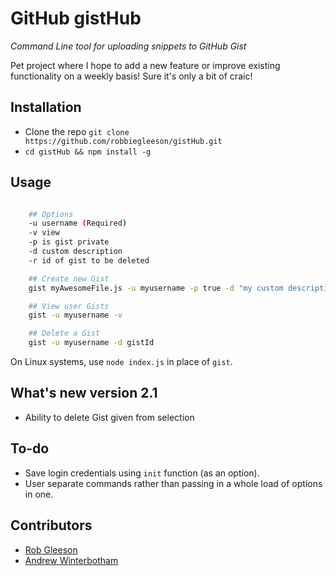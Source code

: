 # GitHub gistHub

*Command Line tool for uploading snippets to GitHub Gist*

Pet project where I hope to add a new feature or improve existing functionality on a weekly basis! Sure it's only a bit of craic!

## Installation
- Clone the repo `git clone https://github.com/robbiegleeson/gistHub.git`
- `cd gistHub && npm install -g`

## Usage



```bash

    ## Options
    -u username (Required)
    -v view
    -p is gist private
    -d custom description
    -r id of gist to be deleted

    ## Create new Gist
    gist myAwesomeFile.js -u myusername -p true -d "my custom description"

    ## View user Gists
    gist -u myusername -v

    ## Delete a Gist
    gist -u myusername -d gistId
```

On Linux systems, use `node index.js` in place of `gist`.


## What's new version 2.1
- Ability to delete Gist given from selection

## To-do
- Save login credentials using `init` function (as an option).
- User separate commands rather than passing in a whole load of options in one.

## Contributors
- [Rob Gleeson](https://github.com/robbiegleeson)
- [Andrew Winterbotham](https://github.com/xkal36)
